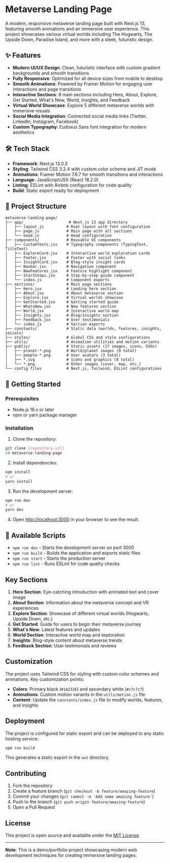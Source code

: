 # Metaverse Landing Page

A modern, responsive metaverse landing page built with Next.js 13, featuring smooth animations and an immersive user experience. This project showcases various virtual worlds including The Hogwarts, The Upside Down, Paradise Island, and more with a sleek, futuristic design.

## ✨ Features

- **Modern UI/UX Design**: Clean, futuristic interface with custom gradient backgrounds and smooth transitions
- **Fully Responsive**: Optimized for all device sizes from mobile to desktop
- **Smooth Animations**: Powered by Framer Motion for engaging user interactions and page transitions
- **Interactive Sections**: 8 main sections including Hero, About, Explore, Get Started, What's New, World, Insights, and Feedback
- **Virtual World Showcase**: Explore 5 different metaverse worlds with immersive visuals
- **Social Media Integration**: Connected social media links (Twitter, LinkedIn, Instagram, Facebook)
- **Custom Typography**: Eudoxus Sans font integration for modern aesthetics

## 🛠 Tech Stack

- **Framework**: Next.js 13.0.3
- **Styling**: Tailwind CSS 3.2.4 with custom color scheme and JIT mode
- **Animations**: Framer Motion 7.6.7 for smooth transitions and interactions
- **Language**: JavaScript/JSX (React 18.2.0)
- **Linting**: ESLint with Airbnb configuration for code quality
- **Build**: Static export ready for deployment

## 📁 Project Structure

```
metaverse-landing-page/
├── app/                    # Next.js 13 app directory
│   ├── layout.js          # Root layout with font configuration
│   ├── page.js            # Main page with all sections
│   └── head.js            # Head configuration
├── components/            # Reusable UI components
│   ├── CustomTexts.jsx    # Typography components (TypingText, TitleText)
│   ├── ExploreCard.jsx    # Interactive world exploration cards
│   ├── Footer.jsx         # Footer with social links
│   ├── InsightCard.jsx    # Blog-style insight cards
│   ├── Navbar.jsx         # Navigation component
│   ├── NewFeatures.jsx    # Feature highlight component
│   ├── StartSteps.jsx     # Step-by-step guide component
│   └── index.js           # Component exports
├── sections/              # Main page sections
│   ├── Hero.jsx           # Landing hero section
│   ├── About.jsx          # About metaverse section
│   ├── Explore.jsx        # Virtual worlds showcase
│   ├── GetStarted.jsx     # Getting started guide
│   ├── WhatsNew.jsx       # New features section
│   ├── World.jsx          # Interactive world map
│   ├── Insights.jsx       # Blog/insights section
│   ├── Feedback.jsx       # User testimonials
│   └── index.js           # Section exports
├── constants/             # Static data (worlds, features, insights, socials)
├── styles/                # Global CSS and style configurations
├── utils/                 # Animation utilities and motion variants
├── public/                # Static assets (27 images, icons, SVGs)
│   ├── planet-*.png       # World/planet images (9 total)
│   ├── people-*.png       # User avatars (3 total)
│   ├── *.svg              # Icons and graphics (8 total)
│   └── *.png              # Other images (cover, map, etc.)
└── config files           # Next.js, Tailwind, ESLint configurations
```

## 🚀 Getting Started

### Prerequisites

- Node.js 16.x or later
- npm or yarn package manager

### Installation

1. Clone the repository:
```bash
git clone [repository-url]
cd metaverse-landing-page
```

2. Install dependencies:
```bash
npm install
# or
yarn install
```

3. Run the development server:
```bash
npm run dev
# or
yarn dev
```

4. Open [http://localhost:3000](http://localhost:3000) in your browser to see the result.

## 📜 Available Scripts

- `npm run dev` - Starts the development server on port 3000
- `npm run build` - Builds the application and exports static files
- `npm run start` - Starts the production server
- `npm run lint` - Runs ESLint for code quality checks

## Key Sections

1. **Hero Section**: Eye-catching introduction with animated text and cover image
2. **About Section**: Information about the metaverse concept and VR experiences
3. **Explore Section**: Showcase of different virtual worlds (Hogwarts, Upside Down, etc.)
4. **Get Started**: Guide for users to begin their metaverse journey
5. **What's New**: Latest features and updates
6. **World Section**: Interactive world map and exploration
7. **Insights**: Blog-style content about metaverse trends
8. **Feedback Section**: User testimonials and reviews

## Customization

The project uses Tailwind CSS for styling with custom color schemes and animations. Key customization points:

- **Colors**: Primary black (`#1A232E`) and secondary white (`#c7c7c7`)
- **Animations**: Custom motion variants in the `utils/motion.js` file
- **Content**: Update the `constants/index.js` file to modify worlds, features, and insights

## Deployment

The project is configured for static export and can be deployed to any static hosting service:

```bash
npm run build
```

This generates a static export in the `out` directory.

## Contributing

1. Fork the repository
2. Create a feature branch (`git checkout -b feature/amazing-feature`)
3. Commit your changes (`git commit -m 'Add some amazing feature'`)
4. Push to the branch (`git push origin feature/amazing-feature`)
5. Open a Pull Request

## License

This project is open source and available under the [MIT License](LICENSE).

---

**Note**: This is a demo/portfolio project showcasing modern web development techniques for creating immersive landing pages.
